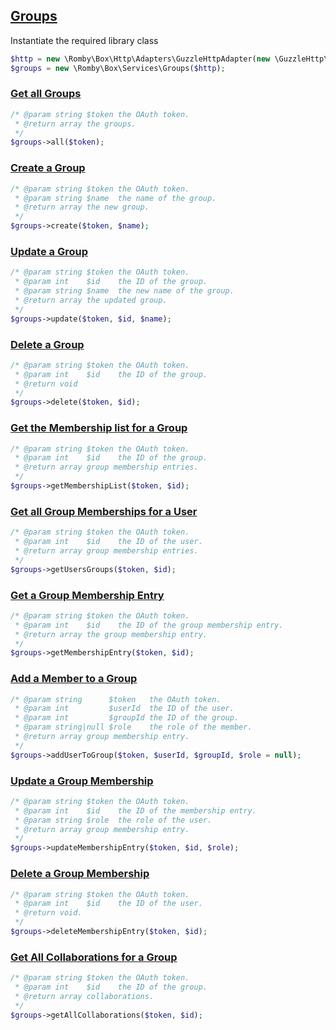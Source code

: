 ## [Groups](https://developers.box.com/docs/#groups)

Instantiate the required library class
```php
$http = new \Romby\Box\Http\Adapters\GuzzleHttpAdapter(new \GuzzleHttp\Client())
$groups = new \Romby\Box\Services\Groups($http);
```

### [Get all Groups](https://developers.box.com/docs/#groups-get-all-groups)
```php
/* @param string $token the OAuth token.
 * @return array the groups.
 */
$groups->all($token);
```

### [Create a Group](https://developers.box.com/docs/#groups-create-a-group)
```php
/* @param string $token the OAuth token.
 * @param string $name  the name of the group.
 * @return array the new group.
 */
$groups->create($token, $name);
```

### [Update a Group](https://developers.box.com/docs/#update-a-group)
```php
/* @param string $token the OAuth token.
 * @param int    $id    the ID of the group.
 * @param string $name  the new name of the group.
 * @return array the updated group.
 */
$groups->update($token, $id, $name);
```

### [Delete a Group](https://developers.box.com/docs/#delete-a-group)
```php
/* @param string $token the OAuth token.
 * @param int    $id    the ID of the group.
 * @return void
 */
$groups->delete($token, $id);
```

### [Get the Membership list for a Group](https://developers.box.com/docs/#groups-get-the-membership-list-for-a-group)
```php
/* @param string $token the OAuth token.
 * @param int    $id    the ID of the group.
 * @return array group membership entries.
 */
$groups->getMembershipList($token, $id);
```

### [Get all Group Memberships for a User](https://developers.box.com/docs/#groups-get-all-group-memberships-for-a-user)
```php
/* @param string $token the OAuth token.
 * @param int    $id    the ID of the user.
 * @return array group membership entries.
 */
$groups->getUsersGroups($token, $id);
```

### [Get a Group Membership Entry](https://developers.box.com/docs/#groups-get-a-group-membership-entry)
```php
/* @param string $token the OAuth token.
 * @param int    $id    the ID of the group membership entry.
 * @return array the group membership entry.
 */
$groups->getMembershipEntry($token, $id);
```

### [Add a Member to a Group](https://developers.box.com/docs/#groups-add-a-member-to-a-group)
```php
/* @param string      $token   the OAuth token.
 * @param int         $userId  the ID of the user.
 * @param int         $groupId the ID of the group.
 * @param string|null $role    the role of the member.
 * @return array group membership entry.
 */
$groups->addUserToGroup($token, $userId, $groupId, $role = null);
```

### [Update a Group Membership](https://developers.box.com/docs/#groups-update-a-group-membership)
```php
/* @param string $token the OAuth token.
 * @param int    $id    the ID of the membership entry.
 * @param string $role  the role of the user.
 * @return array group membership entry.
 */
$groups->updateMembershipEntry($token, $id, $role);
```

### [Delete a Group Membership](https://developers.box.com/docs/#groups-delete-a-group-membership)
```php
/* @param string $token the OAuth token.
 * @param int    $id    the ID of the user.
 * @return void.
 */
$groups->deleteMembershipEntry($token, $id);
```

### [Get All Collaborations for a Group](https://developers.box.com/docs/#get-all-collaborations-for-a-group)
```php
/* @param string $token the OAuth token.
 * @param int    $id    the ID of the group.
 * @return array collaborations.
 */
$groups->getAllCollaborations($token, $id);
```